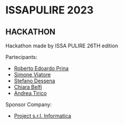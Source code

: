# ISSAPULIRE 2023
## HACKATHON

Hackathon made by ISSA PULIRE 26TH edition



Partecipants:

- [Roberto Edoardo Prina](https://github.com/RobertoEdoardoPrina)
- [Simone Viatore](https://github.com/carbonazza00)
- [Stefano Dessena](mailto:s.dessena@campus.unimib.it)
- [Chiara Belfi](https://www.linkedin.com/in/chiara-belfi-b5025a206)
- [Andrea Tirico](https://github.com/marostiri)

Sponsor Company:
- [Project s.r.l. Informatica](https://www.presenzedelpersonale.it/)
